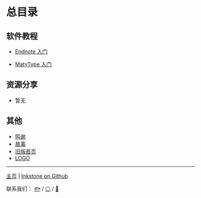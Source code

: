 # 总目录

## 软件教程

* [Endnote 入门](software-tutorial/endnote-intro/endnote-intro.md)

* [MatyType 入门](software-tutorial/mathtype-intro/mathtype-intro.md)

## 资源分享

* 暂无

## 其他

* [鸣谢](others/acknowledge.md)
* [故事](others/story.md)
* [旧版首页](others/old.md)
* [LOGO](others/logo.png)

---

[主页](https://project-inkstone.github.io/project-inkstone/) |
[Inkstone on Github](https://github.com/project-inkstone/project-inkstone)

联系我们：
[🐟](https://github.com/tyusr) /
[⚪](https://github.com/Da-Yuan) /
[🍉](https://github.com/Watermelon-Chen)